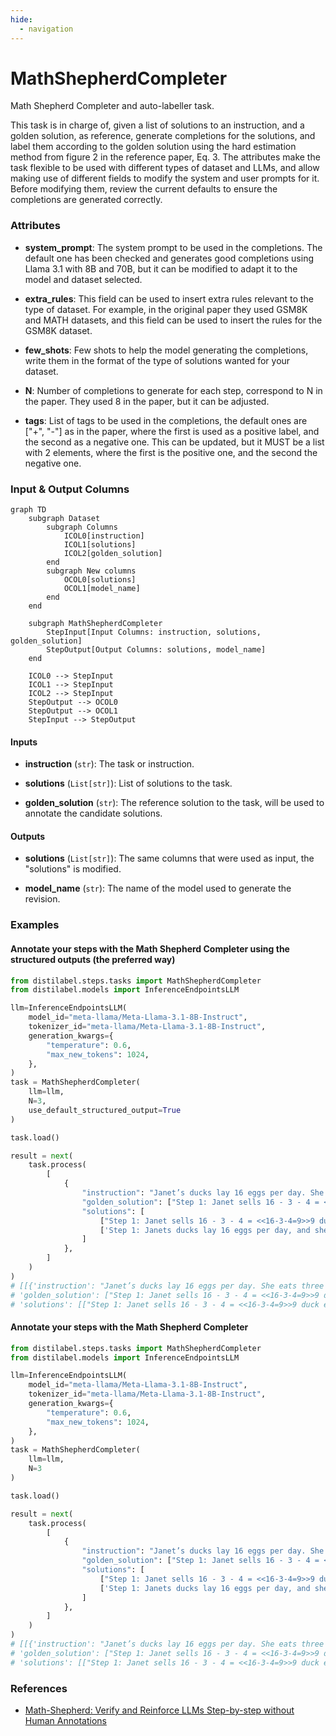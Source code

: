 ```yaml
---
hide:
  - navigation
---
```

# MathShepherdCompleter

Math Shepherd Completer and auto-labeller task.



This task is in charge of, given a list of solutions to an instruction, and a golden solution,
    as reference, generate completions for the solutions, and label them according to the golden
    solution using the hard estimation method from figure 2 in the reference paper, Eq. 3.
    The attributes make the task flexible to be used with different types of dataset and LLMs, and
    allow making use of different fields to modify the system and user prompts for it. Before modifying
    them, review the current defaults to ensure the completions are generated correctly.





### Attributes

- **system_prompt**: The system prompt to be used in the completions. The default one has been  checked and generates good completions using Llama 3.1 with 8B and 70B,  but it can be modified to adapt it to the model and dataset selected.

- **extra_rules**: This field can be used to insert extra rules relevant to the type of dataset.  For example, in the original paper they used GSM8K and MATH datasets, and this field  can be used to insert the rules for the GSM8K dataset.

- **few_shots**: Few shots to help the model generating the completions, write them in the  format of the type of solutions wanted for your dataset.

- **N**: Number of completions to generate for each step, correspond to N in the paper.  They used 8 in the paper, but it can be adjusted.

- **tags**: List of tags to be used in the completions, the default ones are ["+", "-"] as in the  paper, where the first is used as a positive label, and the second as a negative one.  This can be updated, but it MUST be a list with 2 elements, where the first is the  positive one, and the second the negative one.





### Input & Output Columns

``` mermaid
graph TD
	subgraph Dataset
		subgraph Columns
			ICOL0[instruction]
			ICOL1[solutions]
			ICOL2[golden_solution]
		end
		subgraph New columns
			OCOL0[solutions]
			OCOL1[model_name]
		end
	end

	subgraph MathShepherdCompleter
		StepInput[Input Columns: instruction, solutions, golden_solution]
		StepOutput[Output Columns: solutions, model_name]
	end

	ICOL0 --> StepInput
	ICOL1 --> StepInput
	ICOL2 --> StepInput
	StepOutput --> OCOL0
	StepOutput --> OCOL1
	StepInput --> StepOutput

```


#### Inputs


- **instruction** (`str`): The task or instruction.

- **solutions** (`List[str]`): List of solutions to the task.

- **golden_solution** (`str`): The reference solution to the task, will be used  to annotate the candidate solutions.




#### Outputs


- **solutions** (`List[str]`): The same columns that were used as input, the "solutions" is modified.

- **model_name** (`str`): The name of the model used to generate the revision.





### Examples


#### Annotate your steps with the Math Shepherd Completer using the structured outputs (the preferred way)
```python
from distilabel.steps.tasks import MathShepherdCompleter
from distilabel.models import InferenceEndpointsLLM

llm=InferenceEndpointsLLM(
    model_id="meta-llama/Meta-Llama-3.1-8B-Instruct",
    tokenizer_id="meta-llama/Meta-Llama-3.1-8B-Instruct",
    generation_kwargs={
        "temperature": 0.6,
        "max_new_tokens": 1024,
    },
)
task = MathShepherdCompleter(
    llm=llm,
    N=3,
    use_default_structured_output=True
)

task.load()

result = next(
    task.process(
        [
            {
                "instruction": "Janet’s ducks lay 16 eggs per day. She eats three for breakfast every morning and bakes muffins for her friends every day with four. She sells the remainder at the farmers' market daily for $2 per fresh duck egg. How much in dollars does she make every day at the farmers' market?",
                "golden_solution": ["Step 1: Janet sells 16 - 3 - 4 = <<16-3-4=9>>9 duck eggs a day.", "Step 2: She makes 9 * 2 = $<<9*2=18>>18 every day at the farmer’s market.", "The answer is: 18"],
                "solutions": [
                    ["Step 1: Janet sells 16 - 3 - 4 = <<16-3-4=9>>9 duck eggs a day.", "Step 2: She makes 9 * 2 = $<<9*2=18>>18 every day at the farmer’s market.", "The answer is: 18"],
                    ['Step 1: Janets ducks lay 16 eggs per day, and she uses 3 + 4 = <<3+4=7>>7 for eating and baking.', 'Step 2: So she sells 16 - 7 = <<16-7=9>>9 duck eggs every day.', 'Step 3: Those 9 eggs are worth 9 * $2 = $<<9*2=18>>18.', 'The answer is: 18'],
                ]
            },
        ]
    )
)
# [[{'instruction': "Janet’s ducks lay 16 eggs per day. She eats three for breakfast every morning and bakes muffins for her friends every day with four. She sells the remainder at the farmers' market daily for $2 per fresh duck egg. How much in dollars does she make every day at the farmers' market?",
# 'golden_solution': ["Step 1: Janet sells 16 - 3 - 4 = <<16-3-4=9>>9 duck eggs a day.", "Step 2: She makes 9 * 2 = $<<9*2=18>>18 every day at the farmer\u2019s market.", "The answer is: 18"],
# 'solutions': [["Step 1: Janet sells 16 - 3 - 4 = <<16-3-4=9>>9 duck eggs a day. -", "Step 2: She makes 9 * 2 = $<<9*2=18>>18 every day at the farmer\u2019s market.", "The answer is: 18"], ["Step 1: Janets ducks lay 16 eggs per day, and she uses 3 + 4 = <<3+4=7>>7 for eating and baking. +", "Step 2: So she sells 16 - 7 = <<16-7=9>>9 duck eggs every day. +", "Step 3: Those 9 eggs are worth 9 * $2 = $<<9*2=18>>18.", "The answer is: 18"]]}]]
```

#### Annotate your steps with the Math Shepherd Completer
```python
from distilabel.steps.tasks import MathShepherdCompleter
from distilabel.models import InferenceEndpointsLLM

llm=InferenceEndpointsLLM(
    model_id="meta-llama/Meta-Llama-3.1-8B-Instruct",
    tokenizer_id="meta-llama/Meta-Llama-3.1-8B-Instruct",
    generation_kwargs={
        "temperature": 0.6,
        "max_new_tokens": 1024,
    },
)
task = MathShepherdCompleter(
    llm=llm,
    N=3
)

task.load()

result = next(
    task.process(
        [
            {
                "instruction": "Janet’s ducks lay 16 eggs per day. She eats three for breakfast every morning and bakes muffins for her friends every day with four. She sells the remainder at the farmers' market daily for $2 per fresh duck egg. How much in dollars does she make every day at the farmers' market?",
                "golden_solution": ["Step 1: Janet sells 16 - 3 - 4 = <<16-3-4=9>>9 duck eggs a day.", "Step 2: She makes 9 * 2 = $<<9*2=18>>18 every day at the farmer’s market.", "The answer is: 18"],
                "solutions": [
                    ["Step 1: Janet sells 16 - 3 - 4 = <<16-3-4=9>>9 duck eggs a day.", "Step 2: She makes 9 * 2 = $<<9*2=18>>18 every day at the farmer’s market.", "The answer is: 18"],
                    ['Step 1: Janets ducks lay 16 eggs per day, and she uses 3 + 4 = <<3+4=7>>7 for eating and baking.', 'Step 2: So she sells 16 - 7 = <<16-7=9>>9 duck eggs every day.', 'Step 3: Those 9 eggs are worth 9 * $2 = $<<9*2=18>>18.', 'The answer is: 18'],
                ]
            },
        ]
    )
)
# [[{'instruction': "Janet’s ducks lay 16 eggs per day. She eats three for breakfast every morning and bakes muffins for her friends every day with four. She sells the remainder at the farmers' market daily for $2 per fresh duck egg. How much in dollars does she make every day at the farmers' market?",
# 'golden_solution': ["Step 1: Janet sells 16 - 3 - 4 = <<16-3-4=9>>9 duck eggs a day.", "Step 2: She makes 9 * 2 = $<<9*2=18>>18 every day at the farmer\u2019s market.", "The answer is: 18"],
# 'solutions': [["Step 1: Janet sells 16 - 3 - 4 = <<16-3-4=9>>9 duck eggs a day. -", "Step 2: She makes 9 * 2 = $<<9*2=18>>18 every day at the farmer\u2019s market.", "The answer is: 18"], ["Step 1: Janets ducks lay 16 eggs per day, and she uses 3 + 4 = <<3+4=7>>7 for eating and baking. +", "Step 2: So she sells 16 - 7 = <<16-7=9>>9 duck eggs every day. +", "Step 3: Those 9 eggs are worth 9 * $2 = $<<9*2=18>>18.", "The answer is: 18"]]}]]
```




### References

- [Math-Shepherd: Verify and Reinforce LLMs Step-by-step without Human Annotations](https://arxiv.org/abs/2312.08935)


